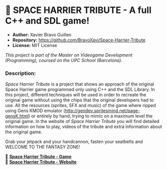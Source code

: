 # 🚀 SPACE HARRIER TRIBUTE - A full C++ and SDL game!

- **Author:** Xavier Bravo Guillen  
- **Repository:** https://github.com/BravoXavi/Space-Harrier-Tribute
- **License:** MIT License

_This project is part of the Master on Videogame Development (Programming), coursed on the UPC School (Barcelona)._


### Description:

_Space Harrier Tribute_ is a project that shows an approach of the original Space Harrier game programmed only using C++ and the SDL Library.
In this project, different techniques will be used in order to recreate the original game without using the chips that the original developers had to use.
All the resources (sprites, SFX and music) of the game where ripped using Gens KMOD emulator (http://gendev.spritesmind.net/page-gensK.html) or entirely by hand, trying to mimic on a
maximum level the original game.
In the website of _Space Harrier Tribute_ you will find detailed information on how to play, videos of the tribute and extra information about the original game.

Grab your jetpack and your handcannon, fasten your seatbelts and WELCOME TO THE FANTASY ZONE!

🚀 [**Space Harrier Tribute - Game**](https://github.com/BravoXavi/Space-Harrier-Tribute/releases)  
🚀 [**Space Harrier Tribute - Website**](https://bravoxavi.github.io/Space-Harrier-Tribute) 